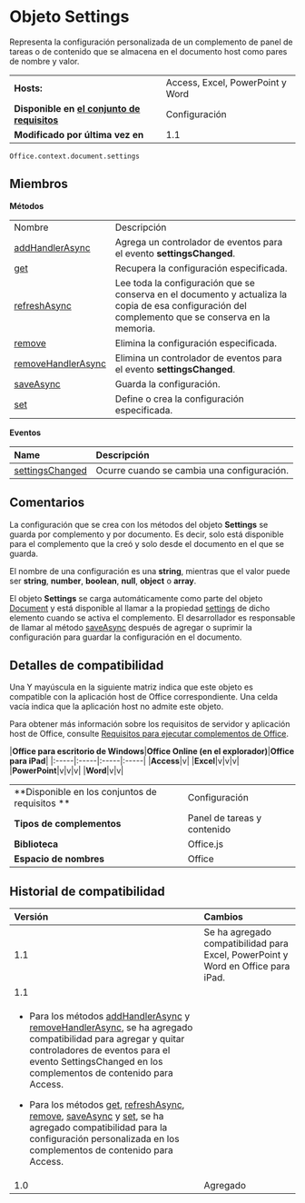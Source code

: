 
# Objeto Settings
Representa la configuración personalizada de un complemento de panel de tareas o de contenido que se almacena en el documento host como pares de nombre y valor.

|||
|:-----|:-----|
|**Hosts:**|Access, Excel, PowerPoint y Word|
|**Disponible en [el conjunto de requisitos](../../docs/overview/specify-office-hosts-and-api-requirements.md)**|Configuración|
|**Modificado por última vez en**|1.1|

```
Office.context.document.settings
```


## Miembros


**Métodos**

|||
|:-----|:-----|
|Nombre|Descripción|
|[addHandlerAsync](../../reference/shared/settings.addhandlerasync.md)|Agrega un controlador de eventos para el evento **settingsChanged**.|
|[get](../../reference/shared/settings.get.md)|Recupera la configuración especificada.|
|[refreshAsync](../../reference/shared/settings.refreshasync.md)|Lee toda la configuración que se conserva en el documento y actualiza la copia de esa configuración del complemento que se conserva en la memoria.|
|[remove](../../reference/shared/settings.remove.md)|Elimina la configuración especificada.|
|[removeHandlerAsync](../../reference/shared/settings.removehandlerasync.md)|Elimina un controlador de eventos para el evento **settingsChanged**.|
|[saveAsync](../../reference/shared/settings.saveasync.md)|Guarda la configuración.|
|[set](../../reference/shared/settings.set.md)|Define o crea la configuración especificada.|

**Eventos**


|**Name**|**Descripción**|
|:-----|:-----|
|[settingsChanged](../../reference/shared/settings.settingschangedevent.md)|Ocurre cuando se cambia una configuración.|

## Comentarios

La configuración que se crea con los métodos del objeto **Settings** se guarda por complemento y por documento. Es decir, solo está disponible para el complemento que la creó y solo desde el documento en el que se guarda.

El nombre de una configuración es una **string**, mientras que el valor puede ser **string**, **number**, **boolean**, **null**, **object** o **array**.

El objeto **Settings** se carga automáticamente como parte del objeto [Document](../../reference/shared/document.md) y está disponible al llamar a la propiedad [settings](../../reference/shared/document.settings.md) de dicho elemento cuando se activa el complemento. El desarrollador es responsable de llamar al método [saveAsync](../../reference/shared/settings.saveasync.md) después de agregar o suprimir la configuración para guardar la configuración en el documento.


## Detalles de compatibilidad


Una Y mayúscula en la siguiente matriz indica que este objeto es compatible con la aplicación host de Office correspondiente. Una celda vacía indica que la aplicación host no admite este objeto.

Para obtener más información sobre los requisitos de servidor y aplicación host de Office, consulte [Requisitos para ejecutar complementos de Office](../../docs/overview/requirements-for-running-office-add-ins.md).


|**Office para escritorio de Windows**|**Office Online (en el explorador)**|**Office para iPad**|
|:-----|:-----|:-----|:-----|
|**Access**|v|
|**Excel**|v|v|v|
|**PowerPoint**|v|v|v|
|**Word**|v|v|

|||
|:-----|:-----|
|**Disponible en los conjuntos de requisitos **|Configuración|
|**Tipos de complementos**|Panel de tareas y contenido|
|**Biblioteca**|Office.js|
|**Espacio de nombres**|Office|

## Historial de compatibilidad




|**Versión**|**Cambios**|
|:-----|:-----|
|1.1|Se ha agregado compatibilidad para Excel, PowerPoint y Word en Office para iPad.|
|1.1|
<ul xmlns:xlink="http://www.w3.org/1999/xlink" xmlns:mtps="http://msdn2.microsoft.com/mtps" xmlns:MSHelp="http://msdn.microsoft.com/mshelp" xmlns:mshelp="http://msdn.microsoft.com/mshelp" xmlns:ddue="http://ddue.schemas.microsoft.com/authoring/2003/5" xmlns:msxsl="urn:schemas-microsoft-com:xslt"><li><p>Para los métodos <a href="7c4780cf-a779-4ac9-a362-c0bacae64a96.htm">addHandlerAsync</a> y <a href="735a255b-2a86-4b43-b1fa-e2a305815615.htm">removeHandlerAsync</a>, se ha agregado compatibilidad para agregar y quitar controladores de eventos para el evento <span class="keyword">SettingsChanged</span> en los complementos de contenido para Access. </p></li><li><p>Para los métodos <a href="aeac06dd-994e-4235-b208-1bd117395296.htm">get</a>, <a href="53a52c47-24b4-4d2d-b840-fe1b242cd795.htm">refreshAsync</a>, <a href="a92446bf-de65-45bd-8412-36ea8e77c5a2.htm">remove</a>, <a href="7147c221-937c-477c-98a6-f59d6200c27b.htm">saveAsync</a> y <a href="4e2c9758-953e-41e8-aca6-d8daf764a584.htm">set</a>, se ha agregado compatibilidad para la configuración personalizada en los complementos de contenido para Access.</p></li></ul>|
|1.0|Agregado|

